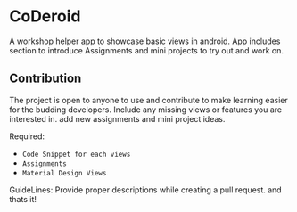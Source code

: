 # CoDeroid

A workshop helper app to showcase basic views in android.
App includes section to introduce Assignments and mini projects to try out and work on.

## Contribution

The project is open to anyone to use and contribute to make learning easier for the budding developers.
Include any missing views or features you are interested in. add new assignments and mini project ideas.

Required:
* `Code Snippet for each views`
* `Assignments`
* `Material Design Views`

GuideLines:
Provide proper descriptions while creating a pull request. and thats it!
